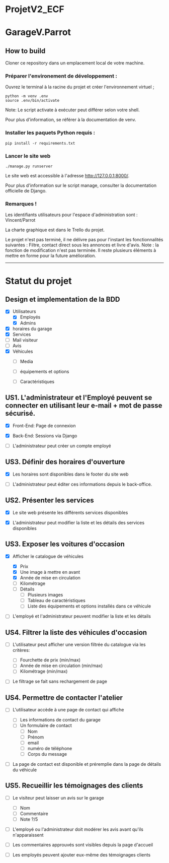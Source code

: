 # ProjetV2_ECF

# GarageV.Parrot

## How to build

Cloner ce repository dans un emplacement local de votre machine.

### Préparer l'environement de développement :

Ouvrez le terminal à la racine du projet et créer l'environnement virtuel ;

```
python -m venv .env
source .env/bin/activate
```

Note: Le script activate à exécuter peut différer selon votre shell.

Pour plus d'information, se référer à la documentation de venv.

### Installer les paquets Python requis :

```
pip install -r requirements.txt
```

### Lancer le site web
```
./manage.py runserver
```
Le site web est accessible à l'adresse http://127.0.0.1:8000/.

Pour plus d'information sur le script manage, consulter la documentation officielle de Django.

### Remarques !
Les identifiants utilisateurs pour l'espace d'administration sont : Vincent/Parrot

La charte graphique est dans le Trello du projet.

Le projet n'est pas terminé, il ne délivre pas pour l'instant les fonctionnalités suivantes :
Filtre, contact direct sous les annonces et livre d'avis.
Note : la fonction de modification n'est pas terminée.
Il reste plusieurs éléments à mettre en forme pour la future amélioration.

____________

# Statut du projet

## Design et implementation de la BDD

- [X] Utilisateurs
  - [X] Employés
  - [X] Admins
- [X] horaires du garage
- [X] Services
- [ ] Mail visiteur
- [ ] Avis
- [X] Véhicules
  - [ ] Media
  - [ ] équipements et options
  - [ ] Caractéristiques


## US1. L'administrateur et l'Employé peuvent se connecter en utilisant leur e-mail + mot de passe sécurisé.

- [X] Front-End: Page de connexion
- [X] Back-End: Sessions via Django
- [ ] L'administrateur peut créer un compte employé


## US3. Définir des horaires d'ouverture

- [X] Les horaires sont disponibles dans le footer du site web
- [ ] L'administrateur peut éditer ces informations depuis le back-office.


## US2. Présenter les services

- [X] Le site web présente les différents services disponibles
- [X] L'administrateur peut modifier la liste et les détails des services disponibles


## US3. Exposer les voitures d'occasion

- [X] Afficher le catalogue de véhicules
  - [X] Prix
  - [X] Une image à mettre en avant
  - [X] Année de mise en circulation
  - [ ] Kilométrage
  - [ ] Détails
    - [ ] Plusieurs images
    - [ ] Tableau de caractéristiques
    - [ ] Liste des équipements et options installés dans ce véhicule
- [ ] L'employé et l'administrateur peuvent modifier la liste et les détails


## US4. Filtrer la liste des véhicules d'occasion

- [ ] L'utilisateur peut afficher une version filtrée du catalogue via les critères:
  - [ ] Fourchette de prix (min/max)
  - [ ] Année de mise en circulation (min/max)
  - [ ] Kilométrage (min/max)
- [ ] Le filtrage se fait sans rechargement de page


## US4. Permettre de contacter l'atelier

- [ ] L'utilisateur accède à une page de contact qui affiche
  - [ ] Les informations de contact du garage
  - [ ] Un formulaire de contact
    - [ ] Nom
    - [ ] Prénom
    - [ ] email
    - [ ] numéro de téléphone
    - [ ] Corps du message
- [ ] La page de contact est disponible et préremplie dans la page de détails du véhicule


## US5. Recueillir les témoignages des clients

- [ ] Le visiteur peut laisser un avis sur le garage
  - [ ] Nom
  - [ ] Commentaire
  - [ ] Note ?/5
- [ ] L'employé ou l'administrateur doit modérer les avis avant qu'ils n'apparaissent
- [ ] Les commentaires approuvés sont visibles depuis la page d'accueil
- [ ] Les employés peuvent ajouter eux-même des témoignages clients

